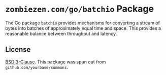 # `zombiezen.com/go/batchio` Package

The Go package `batchio` provides mechanisms for converting a stream of bytes
into batches of approximately equal time and space.
This provides a reasonable balance between throughput and latency.

## License

[BSD 3-Clause](LICENSE). This package was spun out from `github.com/yourbase/commons`.
